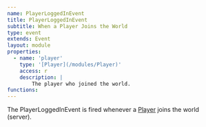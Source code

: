 ```yaml
---
name: PlayerLoggedInEvent
title: PlayerLoggedInEvent
subtitle: When a Player Joins the World
type: event
extends: Event
layout: module
properties:
  - name: 'player'
    type: '[Player](/modules/Player)'
    access: r
    description: |
        The player who joined the world.
functions:
---
```


The <span class="notranslate">PlayerLoggedInEvent</span> is fired whenever a
[Player](/modules/Player) joins the world (server).

